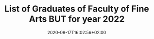 ---
title: "List of Graduates of Faculty of Fine Arts BUT for year 2022"
shortTitle: "FFA Graduates 2022"
date: 2020-08-17T16:02:56+02:00
draft: false
weight: 5
hide: true
url: "2022"
aliases : [
  "graduates"
]
---